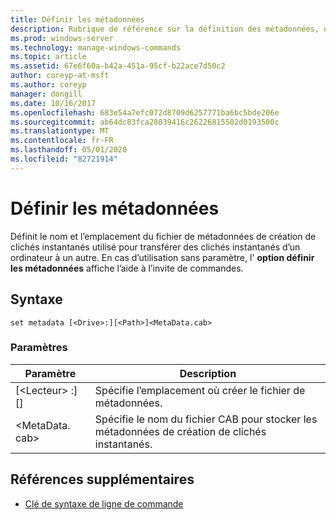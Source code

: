 ```yaml
---
title: Définir les métadonnées
description: Rubrique de référence sur la définition des métadonnées, qui définit le nom et l’emplacement du fichier de métadonnées de création de clichés instantanés utilisé pour transférer des clichés instantanés d’un ordinateur à un autre.
ms.prod: windows-server
ms.technology: manage-windows-commands
ms.topic: article
ms.assetid: 67e6f60a-b42a-451a-95cf-b22ace7d50c2
author: coreyp-at-msft
ms.author: coreyp
manager: dongill
ms.date: 10/16/2017
ms.openlocfilehash: 683e54a7efc072d8709d6257771ba6bc5bde206e
ms.sourcegitcommit: ab64dc83fca28039416c26226815502d0193500c
ms.translationtype: MT
ms.contentlocale: fr-FR
ms.lasthandoff: 05/01/2020
ms.locfileid: "82721914"
---
```

# <a name="set-metadata"></a>Définir les métadonnées

Définit le nom et l’emplacement du fichier de métadonnées de création de clichés instantanés utilisé pour transférer des clichés instantanés d’un ordinateur à un autre. En cas d’utilisation sans paramètre, l' **option définir les métadonnées** affiche l’aide à l’invite de commandes.

## <a name="syntax"></a>Syntaxe

```
set metadata [<Drive>:][<Path>]<MetaData.cab>
```

### <a name="parameters"></a>Paramètres

|Paramètre|Description|
|---------|-----------|
|[\<Lecteur> :] [<Path>]|Spécifie l’emplacement où créer le fichier de métadonnées.|
|\<MetaData. cab>|Spécifie le nom du fichier CAB pour stocker les métadonnées de création de clichés instantanés.|

## <a name="additional-references"></a>Références supplémentaires

- [Clé de syntaxe de ligne de commande](command-line-syntax-key.md)
